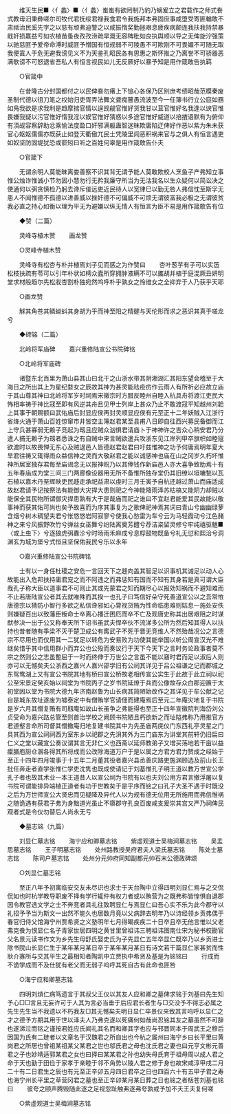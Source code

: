<!-- { "loadSidebar": true } -->
　　维天生民■〈亻蠡〉■〈亻蠡〉蚩蚩有欲罔制乃豹乃螭爰立之君载作之师式飬式教毋汨秉彝嗟尔司牧代君抚绥君禄我食君令我施邦本弗固庶事咸堕受寄匪輶敢不肃祗治民奚先字之以慈有顽弗迪警之以咸振惰奖勤拯艰息疲疾病颠连我扶我持禁暴戢奸损赢益亏如农植苗蚤夜孜孜涝疏旱溉无容稗秕如良执舆顺以导之无俾旋泞强策以驰慈匪予爱帝命溥时威匪予憎国有恒规弱不可陵愚不可欺刚不可畏媚不可随无取我便寘人于危无避我谤见义不为天鉴孔昭民各有思惠之斯怀推之乃离誉不可骄器恶满欹谤不可怒退省吾私人有恒言视民如儿无反厥好以暴予知是用作箴敢告执羁 

　　○官箴中 

　　在昔隆古分封国都付之以民俾飬勿瘏上下恊心各保乃区别庶考绩昭哉范模秦废圣制代德以徂刀笔之权始归吏胥弄法舞文聋痴瞽愚流波至今一任簿书行立公庭如鴈如鳬我欲是求我利是趋摩揣官情以逞觊觎官惟好货我甘以苴官惟好名我逢以谀官惟畏嫌我疑以污官惟好惰我淫以娱官惟好猜惑以多途官惟好威道以掊揸语默有为俯仰有湏觇容察辞助忿乘愉法度盈口奸邪满躯蛊智迷昧欺庸陷迂俾好作恶以紫为朱未获官心妪妪儒儒亦既获止如登天衢傲兀民士凭陵里闾恶积祸来官与之俱人有恒言遇吏如奴坚防固堤犹恐或窬矧曰听之百姓何辜是用作箴敢告仆夫 

　　○官箴下 

　　无谓余明人莫能昧离娄善察不识其背无谓予能人莫敢欺校人烹鱼子产弗知立事惟公烛诈惟诚小节勿固小慧勿行无矜我廉守所当为无沽我名以生众疑何以简讼决之使通何以弭贪慎检乃躬去谗斥倿远吏近民待人以宽律巳以勤无咎人弗信忱至斯孚无患人不闻惟德不孤德以进善威以挫奸德不可偏威不可烦无谓彼富我必极之无谓彼贫我必直之持心如衡以理为平无为避嫌以纵无情人有恒言为臣不易是用作箴敢告有位 

　　◆赞（二篇） 

　　灵峰寺植木赞 
　　画龙赞 

　　○灵峰寺植木赞 

　　灵峰寺有松杏与朴并植焉刘子见而感之为作赞曰 
　　杏叶葱芋有子可以实笾松枝扶疏有苓可以引年朴状如樗众蠹所穿拥肿液瞒不可以鑴胡并植于庭混厥丑妍明堂求材般趋尔先松戕杏割朴独宛然呜呼朴乎孰女之怜维女之全抑弃于人乃获乎天耶 

　　○画龙赞 

　　觩其角苍其鳞蚴蚪其身胡为乎而神至阳之精徤与天伦形而求之恶识其真于嗟龙兮 

　　◆碑铭（二篇） 

　　北岭将军庙碑 
　　嘉兴重修陆宣公书院碑铭 

　　○北岭将军庙碑 

　　诸暨东北百里为萧山县其山曰北干之山浙水带其阴湘湖汇其阳东望会稽至于大海日之所出其上为星纪婺女之辰故其神为甚灵能祛疫疠作云雨人有所祈必应故立庙于其山尊其神曰北岭将军岁时祠焉宋徽宗时方腊反睦州自睦入杭具舟将渡江吏民大怖相率祷于神比冦至即有风逆其舟且见甲士列岸上甚众乃止不敢渡冦平知越州刘韐上其事于朝赐额曰武佑庙后封显应侯再封灵顺显应侯有元至正十二年妖贼入江浙行省烽火通于萧山百姓惊窜市井皆空主簿赵君某至县甫八日即自往西兴募民备御而江上守兵甚寡弱无赖子竞起为刼且应贼众汹惧君请庙卜于神神许之吉众心稍安君乃分遣人捕无赖子为刼者悉诛之有自贼中来言贼欲遣兵攻浙东见江岸列甲卒旗帜如睦冦欲渡时以故畏惮无东心及贼退邑人皆德赵君赵君曰吁兹惟神之功予何庸焉明年夏大旱君往祷又辄得雨众益信神之灵而大敬赵君之能以诚感神也庙在山之冈岁久朽坏惟神所居室独存君每至庙谒念无以报神贶乃以其俸钱作新庙邑人亦大喜争致助焉十有五年春庙成为堂三间三门两廊像设器用无所不备惟所独存堂仍其旧缭以垣墉甃以瓦石植以嘉木丹垩辉映吏民趍走承祀益肃以虔时三月壬寅予自杭还越过萧山而庙适成故赵君请予记按祭法有能御大灾捍大患则祀之今神能降雨泽苏枯槁又能阴力却贼以能保全其民物所谓御灾捍患孰有大于是哉庙而祀之谁曰不宜赵君能爱其民故能以敬事神而获其佑可尚也矣予故喜而为序其事复为之歌俾祀神焉其词曰青山兮幽幽绿萝含烟兮树木稠望夫君兮怅悠悠岩阿寂寥兮使我心愁雷为车兮云为马轻霞动兮江色赭神之来兮风振野吹竹兮弹丝女巫舞兮纷陆离奠芳醴兮荐洁粢留灵修兮牢纯禧驱魃■〈或上虫下〉兮逐狼虎弭纛沴兮时旸雨禾麻成兮息桴鼓物既备兮礼无愆和熙洽兮洞渊玄为城为堡兮式恒且坚保佑我民兮乐以永年 

　　○嘉兴重修陆宣公书院碑铭 

　　士有以一身任杜稷之安危一言回天下之趍向盖其智足以识事机其诚足以动人心故能出入危邦扶持庸君宠之而不阿违之而弗惩知有国而不知有其身若是真可谓大臣哉孔子称大臣以道事君不可则止其或先蒙君之知而期尽心以报効知祸而不避知难而不止若唐陆宣公者其去就唯殊而其揆一也孔子曰笃信好朵守死善道宣公以之吾常恠唐德宗以猜防小智行多欲之私信谗邪如心膂视货贿为性命临患难则姑息一施处安佚则嫌疑百出以致藩臣叛命士卒离心播迁困厄而卒不亡及观唐史称其出居艰阻之时谋猷参决一出于公又称奉天所下诏书虽武夫悍卒伙不流涕多公所为然后知其得人以扶持也昔者随有季梁不灭于楚卫成公有寗武子不死于晋无竞维人不然殆哉况公之言德宗不尽用也而仅用其一二犹足以转危为安易败为功使其能举国以听公周宣汉光不难继矣惜乎其中信用群小而弃公也公殁而奏议行于天下今天下之言时务论政事者莫不宗之然则公之志虽蹔屈于一时而终伸于万世公之言虽不能以窹时君而足以淑后人则亦可以无憾矣夫公浙西之嘉兴人嘉兴邵学旧有公祠其详见于吕公祖谦之记而郡城之东鸳鸯湖上又有宣公书院其地有桥曰宣公桥故老相传宣公实生于此故于此立祠以祀公至宋景定癸亥始以祠堂为书院丙子之岁书院延燎于兵而公像故存众白郡迎置于太初堂因以堂为书院大德九年济南赵鲁为山长病其简陋始改作之其详见于牟公献之记自是城东故址遂废为墟泰定中有僧贿学官请佃而建庵焉后至元二年庵灾地复于书院是岁六月其僧复贿有司剏庵如故山长虽争之弗能得也至正十四年宣徽院判海岱刘公贞受命为嘉兴路总管至则首治学校之阙顾书院陋且朽欲新之而址隘弗称乃用推官方君道壑言命所司督其僧撤庵归地复建书院其中为先圣庙两庑仪门东西礼亭灵星之门具其西为宣公祠祠西为室东乡以祀郡之先浿其外为三门庙东为讲堂其前轩仍旧扁曰仁义之堂以藏宣公奏议谓其言无非仁义也西斋以延师教弟子又增买荡地若干亩以益癛膳庖厨仓溷各得其所将成而公改除海道万户于是以属之方君方君力赞成之经始于至正十四年四月竣事于十五年二月董其役者嘉兴县丞善庆路吏施渊顾选及前山长王批任奔走者直学张惟仁学吏沈隽也既成使请记于刘基惟孔子明王道以教万世宣公学孔子者也故其术业一本王道昔人以宣公祠为书院有以也夫刘公用方君言撤浮屠以复书院可谓能排异端植正道者有功于世教矣于是乎序而铭之曰孔子大圣不遇于时既没之后为万世师宣公大贤忠而见疑降及异代人以为规有德无位用无所施用而弗信惟祸之随诡遇有获君子弗为身黜道光虽止不隳郡守孔良百废咸支爰崇其宫又严乃祠俾民观者式是令仪勿替后人尚永无亏  

　　◆墓志铭（九篇） 

　　刘显仁墓志铭 
　　海宁应和卿墓志铭 
　　紫虚观道士吴梅涧墓志铭 
　　吴孟思墓志铭 
　　王子明墓志铭 
　　处州路教授吴府君夫人梁氏墓志铭 
　　陈处士墓志铭 
　　陈司户墓志铭 
　　处州分元帅府同知副都元帅石末公德政碑颂 

　　○刘显仁墓志铭 

　　至正八年予初寓临安交友未尽识也求士于天台陶中立得四明刘显仁焉与之交侃侃如也时杭学教导职废不择有学行辄仲有权力者或以贿营为之既弗称皆惶惧自退郡因令教官选文学之士不奔竞者具礼往致聘显仁与焉显仁曰吾心实不乐为此今郡守以礼招予予当为斯文一出然不能久也居数月竟以父病辞去明年乃以诗经领乡贡弗偶于春官归侍父馆海宁州贾希贤之义塾明年七月得暍疾疾二十日卒且卒无他言惟以父老弗克飬为恨显仁名子青家世居四明之黄甘里曾祖讳三聘祖讳图南仕宋为秘书校勘官父名景元读书作文为乡先生母舒氏娶史氏为子先显仁五年卒显仁既卒乃以乡贡进士除书院山长显仁生于某年某月某日卒于某年某月某日有诗文若干篇显仁家甚贫而性耿介寡所与交其平生之最相知者陶凯中立贾执中希贤及基是为铭铭曰 
　　行成而不诡学成而不及仕犹有老父而无弱子呜呼其死自古有此命也匪咎 

　　○海宁应和卿墓志铭 

　　四明刘熕仁病笃遗言于其叔父王仪以其友人应和卿之墓俾求铭于刘基曰先生知予心□□言且无妄许可于人其为言必当垂于后应君长者生与□交没予不得志必属之先生先生当不我遗以不朽我友□其无憾矣夫明日显仁卒景仪来致其言呜呼以显仁之才之德予方期其用于世以泽夫人乃弗克遂以死痛何如哉尚忍铭其友之墓虽然不可辞也遂涕泣而铭之谨按君姓应氏闻礼其名而和卿其字也应与邗晋同本于周武王之穆后因国为氏有二琏者以文章名于汉魏君之所自出也今杭之属州曰海宁乡曰长平里曰黄岗君之所居也曾祖某祖某父某君之世也邬氏君之母也沈氏君之妻也曰元亨文彬元善君之子也妙靖适郭某君之女也曰择曰某某君之孙也幼失母氏育于祖母周以成人君之命于天也勤于田俭于家孝于亲睦于邻不角势以陵人君之修于身也故宋咸淳甲戌二月二十有二日君生之辰也有元至正辛卯五月四日君卒之日也四百六十有五甲子君之寿也海宁州长平里之草营冈君之墓也至正辛卯某月某日葬之日也铭之者栝苍刘基也铭曰 
　　彼夸之颐声腾毁随此逐之足视忽趾触弗逐弗夸孰或予加不夭王夫复何嗟 

　　○紫虚观道士吴梅涧墓志铭 

